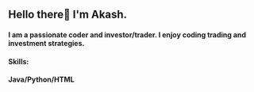 ## Hello there👋 I'm Akash.
#### I am a passionate coder and investor/trader. I enjoy coding trading and investment strategies. 
#### Skills:
#### Java/Python/HTML

